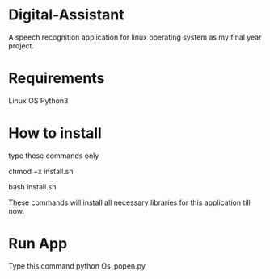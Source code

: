 # Digital-Assistant
A speech recognition application for linux operating system as my final year project.

# Requirements
Linux OS
Python3

# How to install
type these commands only

chmod +x install.sh

bash install.sh

These commands will install all necessary libraries for this application till now.

# Run App
Type this command
python Os_popen.py
